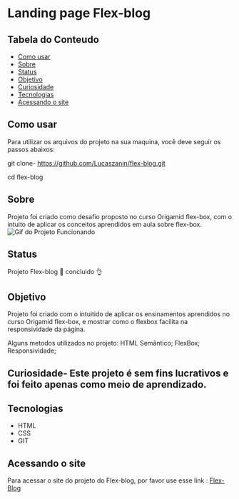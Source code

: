 # Landing page Flex-blog

## Tabela do Conteudo
<ul>
<li><a href="#como-usar">Como usar</li>
<li><a href="#sobre">Sobre</a></li>
<li><a href="#status">Status</a></li>
<li><a href="#objetivo">Objetivo</a></li>
<li><a href="#curiosidade">Curiosidade</a></li>
<li><a href="#tenologias">Tecnologias</a></li>
<li><a href="#acessando-o-site">Acessando o site</a></li>
</ul>

## Como usar

Para utilizar os arquivos do projeto na sua maquina, você deve seguir os passos abaixos:

git clone- https://github.com/Lucaszanin/flex-blog.git

cd flex-blog<br>

## Sobre

Projeto foi criado como desafio proposto no curso Origamid flex-box, com o intuito de aplicar os conceitos aprendidos em aula sobre flex-box.
<img src="./src/img/flex-blog.gif" alt="Gif do Projeto Funcionando">

## Status

Projeto Flex-blog 🎯 concluido 👌

## Objetivo

Projeto foi criado com o intuitido de aplicar os ensinamentos aprendidos no curso Origamid flex-box, e mostrar como o flexbox facilita na responsividade da página.

Alguns metodos utilizados no projeto:
HTML Semântico;
FlexBox;
Responsividade;

## Curiosidade- Este projeto é sem fins lucrativos e foi feito apenas como meio de aprendizado.

## Tecnologias
<ul>
<li>HTML</li>
<li>CSS</li>
<li>GIT</li>
</ul>

## Acessando o site

Para acessar o site do projeto do Flex-blog, por favor use esse link : <a href="https://lucaszanin.github.io/flex-blog/" target="_blank">Flex-Blog</a>
